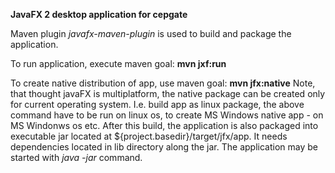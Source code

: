 **JavaFX 2 desktop application for cepgate**

Maven plugin _javafx-maven-plugin_ is used to build and package the application.

To run application, execute maven goal:
**mvn jxf:run**

To create native distribution of app, use maven goal:
**mvn jfx:native**
Note, that thought javaFX is multiplatform, the native package can be created only for current operating system. I.e. build app as linux package, the above command have to be run on linux os, to create MS Windows native app - on MS Windonws os etc. 
After this build, the application is also packaged into executable jar located at ${project.basedir}/target/jfx/app. It needs dependencies located in lib directory along the jar. The application may be started with _java -jar_ command.
